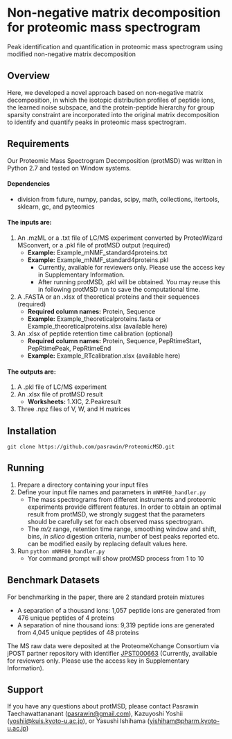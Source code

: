 # Non-negative matrix decomposition for proteomic mass spectrogram
Peak identification and quantification in proteomic mass spectrogram using modified non-negative matrix decomposition

## Overview
Here, we developed a novel approach based on non-negative matrix decomposition, in which the isotopic distribution profiles of peptide ions, the learned noise subspace, and the protein-peptide hierarchy for group sparsity constraint are incorporated into the original matrix decomposition to identify and quantify peaks in proteomic mass spectrogram.

## Requirements
Our Proteomic Mass Spectrogram Decomposition (protMSD) was written in Python 2.7 and tested on Window systems.
#### Dependencies
* division from future, numpy, pandas, scipy, math, collections, itertools, sklearn, gc, and pyteomics

#### The inputs are: 
1. An .mzML or a .txt file of LC/MS experiment converted by ProteoWizard MSconvert, or a .pkl file of protMSD output (required)
    * **Example:** Example_mNMF_standard4proteins.txt
    * **Example:** Example_mNMF_standard4proteins.pkl 
       * Currently, available for reviewers only. Please use the access key in Supplementary Information.
       * After running protMSD, .pkl will be obtained. You may reuse this in following protMSD run to save the computational time.
2. A .FASTA or an .xlsx of theoretical proteins and their sequences (required)
    * **Required column names:** Protein, Sequence
    * **Example:** Example_theoreticalproteins.fasta or Example_theoreticalproteins.xlsx (available here)
3. An .xlsx of peptide retention time calibration (optional)
    * **Required column names:** Protein, Sequence, PepRtimeStart, PepRtimePeak, PepRtimeEnd
    * **Example:** Example_RTcalibration.xlsx (available here)
#### The outputs are: 
1. A .pkl file of LC/MS experiment
2. An .xlsx file of protMSD result
    * **Worksheets:** 1.XIC, 2.Peakresult
3. Three .npz files of V, W, and H matrices

## Installation
```git clone https://github.com/pasrawin/ProteomicMSD.git```
## Running
1. Prepare a directory containing your input files
2. Define your input file names and parameters in ```mNMF00_handler.py``` 
    * The mass spectrograms from different instruments and proteomic experiments provide different features. In order to obtain an optimal result from protMSD, we strongly suggest that the parameters should be carefully set for each observed mass spectrogram. 
    * The *m/z* range, retention time range, smoothing window and shift, bins, *in silico* digestion criteria, number of best peaks reported etc. can be modified easily by replacing default values here.
3. Run ```python mNMF00_handler.py```
    * Yor command prompt will show protMSD process from 1 to 10

## Benchmark Datasets
For benchmarking in the paper, there are 2 standard protein mixtures
* A separation of a thousand ions: 1,057 peptide ions are generated from 476 unique peptides of 4 proteins
* A separation of nine thousand ions: 9,319 peptide ions are generated from 4,045 unique peptides of 48 proteins

The MS raw data were deposited at the ProteomeXchange Consortium via jPOST partner repository with identifier [JPST000663](https://repository.jpostdb.org/preview/4730115445e7091ad1182a) (Currently, available for reviewers only. Please use the access key in Supplementary Information).

## Support
If you have any questions about protMSD, please contact Pasrawin Taechawattananant (pasrawin@gmail.com), Kazuyoshi Yoshii (yoshii@kuis.kyoto-u.ac.jp), or Yasushi Ishihama (yishiham@pharm.kyoto-u.ac.jp)

